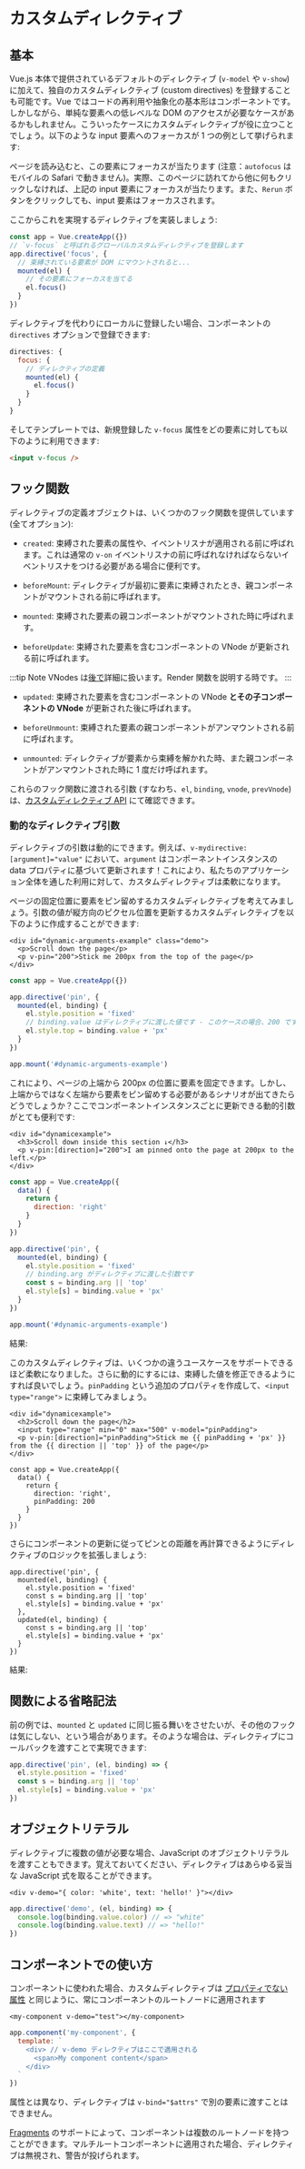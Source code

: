 # カスタムディレクティブ

## 基本

Vue.js 本体で提供されているデフォルトのディレクティブ (`v-model` や `v-show`) に加えて、独自のカスタムディレクティブ (custom directives) を登録することも可能です。Vue ではコードの再利用や抽象化の基本形はコンポーネントです。しかしながら、単純な要素への低レベルな DOM のアクセスが必要なケースがあるかもしれません。こういったケースにカスタムディレクティブが役に立つことでしょう。以下のような input 要素へのフォーカスが 1 つの例として挙げられます:

<common-codepen-snippet title="Custom directives: basic example" slug="JjdxaJW" :preview="false" />

ページを読み込むと、この要素にフォーカスが当たります (注意：`autofocus` はモバイルの Safari で動きません)。実際、このページに訪れてから他に何もクリックしなければ、上記の input 要素にフォーカスが当たります。また、`Rerun` ボタンをクリックしても、input 要素はフォーカスされます。

ここからこれを実現するディレクティブを実装しましょう:

```js
const app = Vue.createApp({})
// `v-focus` と呼ばれるグローバルカスタムディレクティブを登録します
app.directive('focus', {
  // 束縛されている要素が DOM にマウントされると...
  mounted(el) {
    // その要素にフォーカスを当てる
    el.focus()
  }
})
```

ディレクティブを代わりにローカルに登録したい場合、コンポーネントの `directives` オプションで登録できます:

```js
directives: {
  focus: {
    // ディレクティブの定義
    mounted(el) {
      el.focus()
    }
  }
}
```

そしてテンプレートでは、新規登録した `v-focus` 属性をどの要素に対しても以下のように利用できます:

```html
<input v-focus />
```

## フック関数

ディレクティブの定義オブジェクトは、いくつかのフック関数を提供しています (全てオプション):

- `created`: 束縛された要素の属性や、イベントリスナが適用される前に呼ばれます。これは通常の `v-on` イベントリスナの前に呼ばれなければならないイベントリスナをつける必要がある場合に便利です。

- `beforeMount`: ディレクティブが最初に要素に束縛されたとき、親コンポーネントがマウントされる前に呼ばれます。

- `mounted`: 束縛された要素の親コンポーネントがマウントされた時に呼ばれます。

- `beforeUpdate`: 束縛された要素を含むコンポーネントの VNode が更新される前に呼ばれます。

:::tip Note
VNodes は[後で](render-function.html#the-virtual-dom-tree)詳細に扱います。Render 関数を説明する時です。
:::

- `updated`: 束縛された要素を含むコンポーネントの VNode **とその子コンポーネントの VNode** が更新された後に呼ばれます。

- `beforeUnmount`: 束縛された要素の親コンポーネントがアンマウントされる前に呼ばれます。

- `unmounted`: ディレクティブが要素から束縛を解かれた時、また親コンポーネントがアンマウントされた時に 1 度だけ呼ばれます。

これらのフック関数に渡される引数 (すなわち、`el`, `binding`, `vnode`, `prevVnode`) は、[カスタムディレクティブ API](../api/application-api.html#directive) にて確認できます。

### 動的なディレクティブ引数

ディレクティブの引数は動的にできます。例えば、`v-mydirective:[argument]="value"` において、`argument` はコンポーネントインスタンスの data プロパティに基づいて更新されます！これにより、私たちのアプリケーション全体を通した利用に対して、カスタムディレクティブは柔軟になります。

ページの固定位置に要素をピン留めするカスタムディレクティブを考えてみましょう。引数の値が縦方向のピクセル位置を更新するカスタムディレクティブを以下のように作成することができます:

```vue-html
<div id="dynamic-arguments-example" class="demo">
  <p>Scroll down the page</p>
  <p v-pin="200">Stick me 200px from the top of the page</p>
</div>
```

```js
const app = Vue.createApp({})

app.directive('pin', {
  mounted(el, binding) {
    el.style.position = 'fixed'
    // binding.value はディレクティブに渡した値です - このケースの場合、200 です
    el.style.top = binding.value + 'px'
  }
})

app.mount('#dynamic-arguments-example')
```

これにより、ページの上端から 200px の位置に要素を固定できます。しかし、上端からではなく左端から要素をピン留めする必要があるシナリオが出てきたらどうでしょうか？ここでコンポーネントインスタンスごとに更新できる動的引数がとても便利です:

```vue-html
<div id="dynamicexample">
  <h3>Scroll down inside this section ↓</h3>
  <p v-pin:[direction]="200">I am pinned onto the page at 200px to the left.</p>
</div>
```

```js
const app = Vue.createApp({
  data() {
    return {
      direction: 'right'
    }
  }
})

app.directive('pin', {
  mounted(el, binding) {
    el.style.position = 'fixed'
    // binding.arg がディレクティブに渡した引数です
    const s = binding.arg || 'top'
    el.style[s] = binding.value + 'px'
  }
})

app.mount('#dynamic-arguments-example')
```

結果:

<common-codepen-snippet title="Custom directives: dynamic arguments" slug="YzXgGmv" :preview="false" />

このカスタムディレクティブは、いくつかの違うユースケースをサポートできるほど柔軟になりました。さらに動的にするには、束縛した値を修正できるようにすれば良いでしょう。`pinPadding` という追加のプロパティを作成して、`<input type="range">` に束縛してみましょう。

```vue-html{4}
<div id="dynamicexample">
  <h2>Scroll down the page</h2>
  <input type="range" min="0" max="500" v-model="pinPadding">
  <p v-pin:[direction]="pinPadding">Stick me {{ pinPadding + 'px' }} from the {{ direction || 'top' }} of the page</p>
</div>
```

```js{5}
const app = Vue.createApp({
  data() {
    return {
      direction: 'right',
      pinPadding: 200
    }
  }
})
```

さらにコンポーネントの更新に従ってピンとの距離を再計算できるようにディレクティブのロジックを拡張しましょう:

```js{7-10}
app.directive('pin', {
  mounted(el, binding) {
    el.style.position = 'fixed'
    const s = binding.arg || 'top'
    el.style[s] = binding.value + 'px'
  },
  updated(el, binding) {
    const s = binding.arg || 'top'
    el.style[s] = binding.value + 'px'
  }
})
```

結果:

<common-codepen-snippet title="Custom directives: dynamic arguments + dynamic binding" slug="rNOaZpj" :preview="false" />

## 関数による省略記法

前の例では、`mounted` と `updated` に同じ振る舞いをさせたいが、その他のフックは気にしない、という場合があります。そのような場合は、ディレクティブにコールバックを渡すことで実現できます:

```js
app.directive('pin', (el, binding) => {
  el.style.position = 'fixed'
  const s = binding.arg || 'top'
  el.style[s] = binding.value + 'px'
})
```

## オブジェクトリテラル

ディレクティブに複数の値が必要な場合、JavaScript のオブジェクトリテラルを渡すこともできます。覚えておいてください、ディレクティブはあらゆる妥当な JavaScript 式を取ることができます。

```vue-html
<div v-demo="{ color: 'white', text: 'hello!' }"></div>
```

```js
app.directive('demo', (el, binding) => {
  console.log(binding.value.color) // => "white"
  console.log(binding.value.text) // => "hello!"
})
```

## コンポーネントでの使い方

コンポーネントに使われた場合、カスタムディレクティブは [プロパティでない属性](component-attrs.html) と同じように、常にコンポーネントのルートノードに適用されます

```vue-html
<my-component v-demo="test"></my-component>
```

```js
app.component('my-component', {
  template: `
    <div> // v-demo ディレクティブはここで適用される
      <span>My component content</span>
    </div>
  `
})
```

属性とは異なり、ディレクティブは `v-bind="$attrs"` で別の要素に渡すことはできません。

[Fragments](/guide/migration/fragments.html#overview) のサポートによって、コンポーネントは複数のルートノードを持つことができます。マルチルートコンポーネントに適用された場合、ディレクティブは無視され、警告が投げられます。
